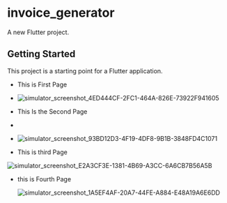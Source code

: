 # invoice_generator

A new Flutter project.

## Getting Started

This project is a starting point for a Flutter application.

+ This is First Page
+ 
  ![simulator_screenshot_4ED444CF-2FC1-464A-826E-73922F941605](https://github.com/amishad7/invoice_generator/assets/118448879/5562ad81-6568-4a17-9d1e-4b7bd2f98262)


+ This Is the Second Page
+
+ ![simulator_screenshot_93BD12D3-4F19-4DF8-9B1B-3848FD4C1071](https://github.com/amishad7/invoice_generator/assets/118448879/42b295bd-da56-409b-a3ef-d39348fae70a)


+ This is third Page


 
![simulator_screenshot_E2A3CF3E-1381-4B69-A3CC-6A6CB7B56A5B](https://github.com/amishad7/invoice_generator/assets/118448879/0e84c322-08d6-43f9-95c5-929c020d5db7)


+ this is Fourth Page



  ![simulator_screenshot_1A5EF4AF-20A7-44FE-A884-E48A19A6E6DD](https://github.com/amishad7/invoice_generator/assets/118448879/0651d36d-c98e-45d9-a997-16010b522394)
